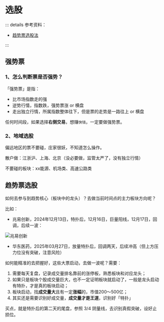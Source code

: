 # 选股

::: details 参考资料：

- [趋势票选股法](https://www.bilibili.com/video/BV1suZbYkEhY)

:::

## 强势票

### 1、怎么判断票是否强势？

「强势票」是指：

- 比市场指数走的强
- 逆势行情，指数跌，强势票涨 or 横盘
- 走出独立行情，所属指数整体往下，但是票的走势是一路往上 or 横盘

任何时间段，如果选择**右侧交易**，想赚`快钱`，一定要做强势票。

### 2、地域选股

偏远地区的票不要碰，庄家很妖，不知道怎么操作。

散户做：江浙沪、上海、北京（没必要做，监管太严了，没有独立行情）

不要碰的板块：xx能源、机场类、高速公路类

## 趋势票选股

如何去参与到趋势核心（板块中的龙头）？去做当前时间点的主力板块方向呢？

比如：

- 兆易创新，2024年12月13日，特扑后，12月16日，巨量阳线，12月17日，回调，后续一波：

<img src="https://blogcola1213.oss-cn-wuhan-lr.aliyuncs.com/practice/2025/15.png" alt="兆易创新" style="margin: auto;zoom: normal">

- 华东医药，2025年03月27日，放量特扑后，回调两天，后续冲高（但上方压力位没有突破，注意风险）

如何能精准的去把握好，这些大票启动，去做一波呢？需要：

1. 需要每天复盘，记录成交量排名靠前的涨停板，熟悉板块和对应龙头；
2. 如果只是板块个股成交量巨大，也不一定证明板块就启动了，一般是龙头启动有特扑，才是真的板块启动；
3. 板块启动，找**成交量大**且有一定**涨幅**的，市值200～500亿；
4. 其实还是需要识别好成交量，**成交量才是王道**，识别好「特扑」

买点，就是特扑后的第二天的尾盘，参照 3/4 阴量线，去识别真假突破，设好止损位。



